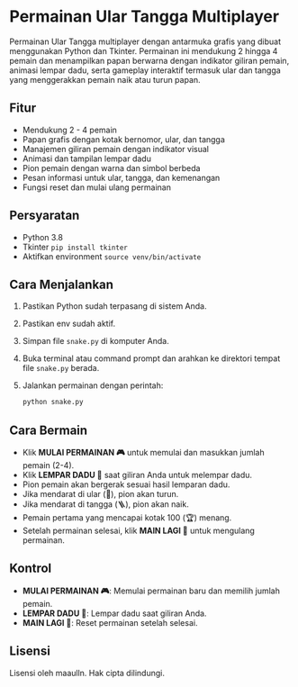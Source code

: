 # Permainan Ular Tangga Multiplayer

Permainan Ular Tangga multiplayer dengan antarmuka grafis yang dibuat menggunakan Python dan Tkinter. Permainan ini mendukung 2 hingga 4 pemain dan menampilkan papan berwarna dengan indikator giliran pemain, animasi lempar dadu, serta gameplay interaktif termasuk ular dan tangga yang menggerakkan pemain naik atau turun papan.

## Fitur

- Mendukung 2 - 4 pemain
- Papan grafis dengan kotak bernomor, ular, dan tangga
- Manajemen giliran pemain dengan indikator visual
- Animasi dan tampilan lempar dadu
- Pion pemain dengan warna dan simbol berbeda
- Pesan informasi untuk ular, tangga, dan kemenangan
- Fungsi reset dan mulai ulang permainan

## Persyaratan

- Python 3.8
- Tkinter `pip install tkinter`
- Aktifkan environment `source venv/bin/activate`

## Cara Menjalankan

1. Pastikan Python sudah terpasang di sistem Anda.
2. Pastikan env sudah aktif.
3. Simpan file `snake.py` di komputer Anda.
4. Buka terminal atau command prompt dan arahkan ke direktori tempat file `snake.py` berada.
5. Jalankan permainan dengan perintah:

   ```bash
   python snake.py
   ```

## Cara Bermain

- Klik **MULAI PERMAINAN 🎮** untuk memulai dan masukkan jumlah pemain (2-4).
- Klik **LEMPAR DADU 🎲** saat giliran Anda untuk melempar dadu.
- Pion pemain akan bergerak sesuai hasil lemparan dadu.
- Jika mendarat di ular (🐍), pion akan turun.
- Jika mendarat di tangga (🪜), pion akan naik.
- Pemain pertama yang mencapai kotak 100 (🏆) menang.
- Setelah permainan selesai, klik **MAIN LAGI 🔄** untuk mengulang permainan.

## Kontrol

- **MULAI PERMAINAN 🎮**: Memulai permainan baru dan memilih jumlah pemain.
- **LEMPAR DADU 🎲**: Lempar dadu saat giliran Anda.
- **MAIN LAGI 🔄**: Reset permainan setelah selesai.

## Lisensi

Lisensi oleh maaulln. Hak cipta dilindungi.
